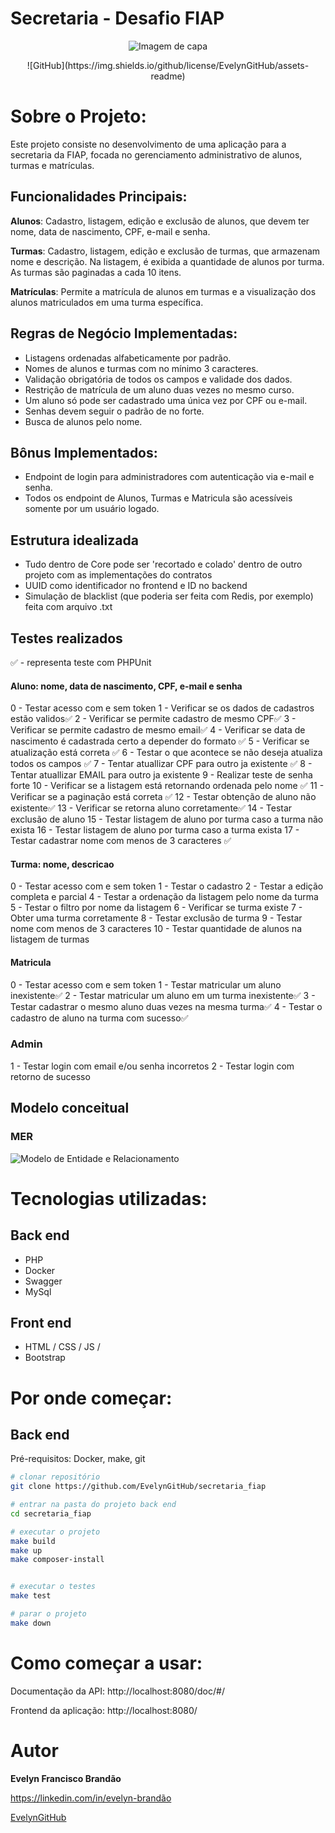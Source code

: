# Secretaria - Desafio FIAP

<center>

![Imagem de capa](https://github.com/EvelynGitHub/assets-readme/blob/main/img/capa.png)

</center>
<center>
![GitHub](https://img.shields.io/github/license/EvelynGitHub/assets-readme)
</center>

# Sobre o Projeto:

Este projeto consiste no desenvolvimento de uma aplicação para a secretaria da FIAP, focada no gerenciamento administrativo de alunos, turmas e matrículas.

## Funcionalidades Principais:
**Alunos**: Cadastro, listagem, edição e exclusão de alunos, que devem ter nome, data de nascimento, CPF, e-mail e senha.

**Turmas**: Cadastro, listagem, edição e exclusão de turmas, que armazenam nome e descrição. Na listagem, é exibida a quantidade de alunos por turma. As turmas são paginadas a cada 10 itens.

**Matrículas**: Permite a matrícula de alunos em turmas e a visualização dos alunos matriculados em uma turma específica.

## Regras de Negócio Implementadas:
- Listagens ordenadas alfabeticamente por padrão.
- Nomes de alunos e turmas com no mínimo 3 caracteres.
- Validação obrigatória de todos os campos e validade dos dados.
- Restrição de matrícula de um aluno duas vezes no mesmo curso.
- Um aluno só pode ser cadastrado uma única vez por CPF ou e-mail.
- Senhas devem seguir o padrão de no forte.
- Busca de alunos pelo nome.

## Bônus Implementados:
- Endpoint de login para administradores com autenticação via e-mail e senha.
- Todos os endpoint de Alunos, Turmas e Matricula são acessíveis somente por um usuário logado.

## Estrutura idealizada
- Tudo dentro de Core pode ser 'recortado e colado' dentro de outro projeto com as implementações do contratos
- UUID como identificador no frontend e ID no backend
- Simulação de blacklist (que poderia ser feita com Redis, por exemplo) feita com arquivo .txt


## Testes realizados
✅ - representa teste com PHPUnit

#### Aluno: nome, data de nascimento, CPF, e-mail e senha
0 - Testar acesso com e sem token
1 - Verificar se os dados de cadastros estão validos✅
2 - Verificar se permite cadastro de mesmo CPF✅
3 - Verificar se permite cadastro de mesmo email✅
4 - Verificar se data de nascimento é cadastrada certo a depender do formato ✅
5 - Verificar se atualização está correta ✅
6 - Testar o que acontece se não deseja atualiza todos os campos ✅
7 - Tentar atuallizar CPF para outro ja existente ✅
8 - Tentar atuallizar EMAIL para outro ja existente
9 - Realizar teste de senha forte
10 - Verificar se a listagem está retornando ordenada pelo nome ✅
11 - Verificar se a paginação está correta ✅
12 - Testar obtenção de aluno não existente✅
13 - Verificar se retorna aluno corretamente✅
14 - Testar exclusão de aluno
15 - Testar listagem de aluno por turma caso a turma não exista
16 - Testar listagem de aluno por turma caso a turma exista
17 - Testar cadastrar nome com menos de 3 caracteres ✅

#### Turma: nome, descricao
0 - Testar acesso com e sem token
1 - Testar o cadastro
2 - Testar a edição completa e parcial
4 - Testar a ordenação da listagem pelo nome da turma
5 - Testar o filtro por nome da listagem
6 - Verificar se turma existe
7 - Obter uma turma corretamente
8 - Testar exclusão de turma
9 - Testar nome com menos de 3 caracteres
10 - Testar quantidade de alunos na listagem de turmas

#### Matricula
0 - Testar acesso com e sem token
1 - Testar matricular um aluno inexistente✅
2 - Testar matricular um aluno em um turma inexistente✅
3 - Testar cadastrar o mesmo aluno duas vezes na mesma turma✅
4 - Testar o cadastro de aluno na turma com sucesso✅

### Admin
1 - Testar login com email e/ou senha incorretos
2 - Testar login com retorno de sucesso

<!-- Para deixar as imagens uma embaixo da outra, devesse colocar os links um embaixo outro com  duas quebras de linha -->



## Modelo conceitual

### MER

![Modelo de Entidade e Relacionamento](https://github.com/EvelynGitHub/assets-readme/blob/main/desafio-fiap/mer-fiap.png)

# Tecnologias utilizadas:

## Back end
- PHP
- Docker
- Swagger
- MySql


## Front end

- HTML / CSS / JS / 
- Bootstrap


# Por onde começar:

## Back end

Pré-requisitos: Docker, make, git

```bash
# clonar repositório
git clone https://github.com/EvelynGitHub/secretaria_fiap

# entrar na pasta do projeto back end
cd secretaria_fiap

# executar o projeto
make build
make up
make composer-install


# executar o testes
make test

# parar o projeto
make down

```

# Como começar a usar:

Documentação da API: http://localhost:8080/doc/#/

Frontend da aplicação: http://localhost:8080/


# Autor

**Evelyn Francisco Brandão**

https://linkedin.com/in/evelyn-brandão

[EvelynGitHub](https://github.com/EvelynGitHub/)

